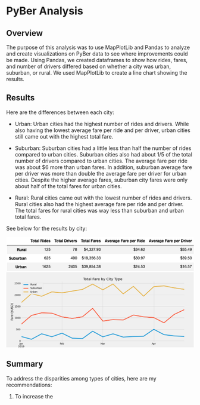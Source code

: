 # PyBer Analysis

## Overview

The purpose of this analysis was to use MapPlotLib and Pandas to analyze and create visualizations on PyBer data to see where improvements could be made. Using Pandas, we created dataframes to show how rides, fares, and number of drivers differed based on whether a city was urban, suburban, or rural. We used MapPlotLib to create a line chart showing the results.

## Results

Here are the differences between each city:

- Urban: Urban cities had the highest number of rides and drivers. While also having the lowest average fare per ride and per driver, urban cities still came out with the highest total fare.

- Suburban: Suburban cities had a little less than half the number of rides compared to urban cities. Suburban cities also had about 1/5 of the total number of drivers compared to urban cities. The average fare per ride was about $6 more than urban fares. In addition, suburban average fare per driver was more than double the average fare per driver for urban cities. Despite the higher average fares, suburban city fares were only about half of the total fares for urban cities.

- Rural: Rural cities came out with the lowest number of rides and drivers. Rural cities also had the highest average fare per ride and per driver. The total fares for rural cities was way less than suburban and urban total fares.

See below for the results by city:

<img src="https://github.com/kimcheese33/pyber_analysis/blob/main/analysis/pyber_summary.png"/>

<img src="https://github.com/kimcheese33/pyber_analysis/blob/main/analysis/PyBer_fare_summary.png"/>

## Summary

To address the disparities among types of cities, here are my recommendations:

1. To increase the 
